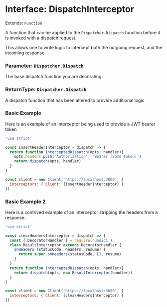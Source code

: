 # Interface: DispatchInterceptor

Extends: `Function`

A function that can be applied to the `Dispatcher.Dispatch` function before it is invoked with a
dispatch request.

This allows one to write logic to intercept both the outgoing request, and the incoming response.

### Parameter: `Dispatcher.Dispatch`

The base dispatch function you are decorating.

### ReturnType: `Dispatcher.Dispatch`

A dispatch function that has been altered to provide additional logic

### Basic Example

Here is an example of an interceptor being used to provide a JWT bearer token

```js
'use strict'

const insertHeaderInterceptor = dispatch => {
  return function InterceptedDispatch(opts, handler){
    opts.headers.push('Authorization', 'Bearer [Some token]')
    return dispatch(opts, handler)
  }
}

const client = new Client('https://localhost:3000', {
  interceptors: { Client: [insertHeaderInterceptor] }
})

```

### Basic Example 2

Here is a contrived example of an interceptor stripping the headers from a response.

```js
'use strict'

const clearHeadersInterceptor = dispatch => {
  const { DecoratorHandler } = require('undici')
  class ResultInterceptor extends DecoratorHandler {
    onHeaders (statusCode, headers, resume) {
      return super.onHeaders(statusCode, [], resume)
    }
  }
  return function InterceptedDispatch(opts, handler){
    return dispatch(opts, new ResultInterceptor(handler))
  }
}

const client = new Client('https://localhost:3000', {
  interceptors: { Client: [clearHeadersInterceptor] }
})

```

